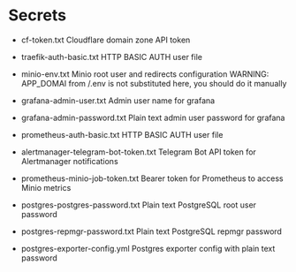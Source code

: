 # Secrets
- cf-token.txt
Cloudflare domain zone API token

- traefik-auth-basic.txt
HTTP BASIC AUTH user file

- minio-env.txt
Minio root user and redirects configuration
WARNING: APP_DOMAI from /.env is not substituted here, you should do it manually

- grafana-admin-user.txt
Admin user name for grafana

- grafana-admin-password.txt
Plain text admin user password for grafana

- prometheus-auth-basic.txt
HTTP BASIC AUTH user file

- alertmanager-telegram-bot-token.txt
Telegram Bot API token for Alertmanager notifications

- prometheus-minio-job-token.txt
Bearer token for Prometheus to access Minio metrics

- postgres-postgres-password.txt
Plain text PostgreSQL root user password

- postgres-repmgr-password.txt
Plain text PostgreSQL repmgr password

- postgres-exporter-config.yml
Postgres exporter config with plain text password
